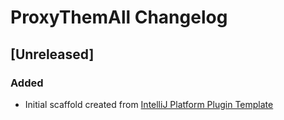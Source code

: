 <!-- Keep a Changelog guide -> https://keepachangelog.com -->

# ProxyThemAll Changelog

## [Unreleased]
### Added
- Initial scaffold created from [IntelliJ Platform Plugin Template](https://github.com/JetBrains/intellij-platform-plugin-template)
